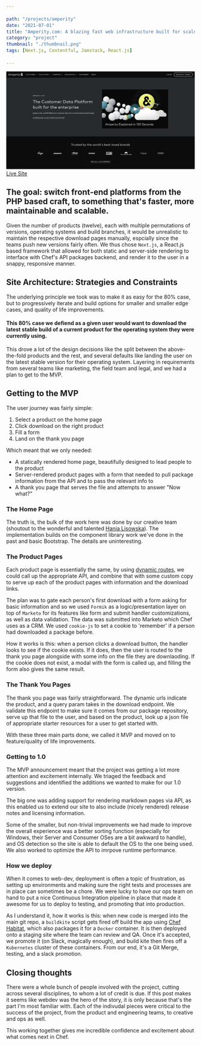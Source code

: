 ```yaml
---

path: "/projects/amperity"
date: "2021-07-01"
title: "Amperity.com: A blazing fast web infrastructure built for scale"
category: "project"
thumbnail: "./thumbnail.png"
tags: [Next.js, Contentful, Jamstack, React.js]

---
```

![Screenshot of Amperity.com Home Page](./header.png)
[Live Site](https://amperity.com)

## The goal: switch front-end platforms from the PHP based craft, to something that's faster, more maintainable and scalable.

Given the number of products (twelve), each with multiple permutations of versions, operating systems and build branches, it would be unrealistic to maintain the respective download pages manually, espcially since the teams push new versions fairly often. We thus chose `Next.js`, a React.js based framework that allowed for both static and server-side rendering to interface with Chef's API packages backend, and render it to the user in a snappy, responsive manner. 

## Site Architecture: Strategies and Constraints
The underlying principle we took was to make it as easy for the 80% case, but to progressively iterate and build options for smaller and smaller edge cases, and quality of life improvements.

#### This 80% case we defiend as a given user would want to download the latest stable build of a current product for the operating system they were currently using. 
This drove a lot of the design decisions like the split between the above-the-fold products and the rest, and several defaults like landing the user on the latest stable version for their operating system. Layering in requirements from several teams like marketing, the field team and legal, and we had a plan to get to the MVP.

## Getting to the MVP
The user journey was fairly simple: 
1. Select a product on the home page
2. Click download on the right product
3. Fill a form
4. Land on the thank you page

Which meant that we only needed:
- A statically rendered home page, beautifully designed to lead people to the product
- Server-rendered product pages with a form that needed to pull package information from the API and to pass the relevant info to
- A thank you page that serves the file and attempts to answer "Now what?"

### The Home Page
The truth is, the bulk of the work here was done by our creative team (shoutout to the wonderful and talented [Hania Lisowska](https://hannalisowska.com/chef-software-visual-language)). The implementation builds on the component library work we've done in the past and basic Bootstrap. The details are uninteresting.

### The Product Pages
Each product page is essentially the same, by using [dynamic routes](https://nextjs.org/docs/routing/dynamic-routes), we could call up the appropriate API, and combine that with some custom copy to serve up each of the product pages with information and the download links.

The plan was to gate each person's first download with a form asking for basic information and so we used `Formik` as a logic/presentation layer on top of `Marketo` for its features like form and submit handler customizations, as well as data validation. The data was submitted into Marketo which Chef uses as a CRM. We used `cookie-js` to set a cookie to 'remember' if a person had downloaded a package before.

How it works is this: when a person clicks a download button, the handler looks to see if the cookie exists. If it does, then the user is routed to the thank you page alongside with some info on the file they are downlaoding. If the cookie does not exist, a modal with the form is called up, and filling the form also gives the same result. 

### The Thank You Pages
The thank you page was fairly straightforward. The dynamic urls indicate the product, and a query param takes in the download endpoint. We validate this endpoint to make sure it comes from our package repository, serve up that file to the user, and based on the product, look up a json file of appropriate starter resources for a user to get started with.

With these three main parts done, we called it MVP and moved on to feature/quality of life improvements.

### Getting to 1.0
The MVP announcement meant that the project was getting a lot more attention and excitement internally. We triaged the feedback and suggestions and identified the additions we wanted to make for our 1.0 version.

The big one was adding support for rendering markdown pages via API, as this enabled us to extend our site to also include (nicely rendered) release notes and licensing information.

Some of the smaller, but non-trivial improvements we had made to improve the overall experience was a better sorting function (especially for Windows, their Server and Consumer OSes are a bit awkward to handle), and OS detection so the site is able to default the OS to the one being used. We also worked to optimize the API to imrpove runtime performance.

### How we deploy
When it comes to web-dev, deployment is often a topic of frustration, as setting up environments and making sure the right tests and processes are in place can sometimes be a chore. We were lucky to have our ops team on hand to put a nice Continuous Integration pipeline in place that made it awesome for us to deploy to testing, and promoting that into production.

As I understand it, how it works is this: when new code is merged into the main git repo, a `buildkite` script gets fired off build the app using [Chef Habitat](community.chef.io/products/chef-habitat), which also packages it for a `Docker` container. It is then deployed onto a staging site where the team can review and QA. Once it's accepted, we promote it (on Slack, magically enough), and build kite then fires off a `Kubernetes` cluster of these containers. From our end, it's a Git Merge, testing, and a slack promotion.

## Closing thoughts
There were a whole bunch of people involved with the project, cutting across several disciplines, to whom a lot of credit is due. If this post makes it seems like webdev was the hero of the story, it is only because that's the part I'm most familiar with. Each of the indivudal pieces were critical to the success of the project, from the product and engineering teams, to creative and ops as well. 

This working together gives me incredible confidence and excitement about what comes next in Chef.

